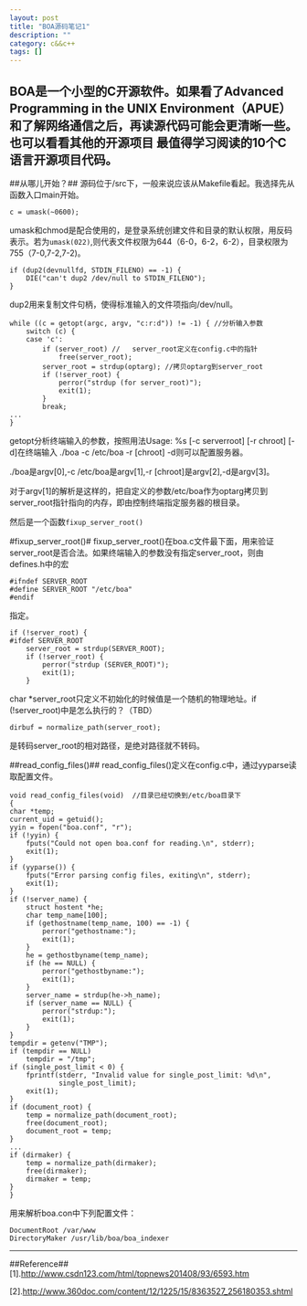 ```yaml
---
layout: post
title: "BOA源码笔记1"
description: ""
category: c&&c++
tags: []
---
```


BOA是一个小型的C开源软件。如果看了Advanced Programming in the UNIX Environment（APUE）和了解网络通信之后，再读源代码可能会更清晰一些。也可以看看其他的开源项目 最值得学习阅读的10个C语言开源项目代码。
-------------------------------------------------------------

##从哪儿开始？##
源码位于/src下，一般来说应该从Makefile看起。我选择先从函数入口main开始。

    c = umask(~0600); 

umask和chmod是配合使用的，是登录系统创建文件和目录的默认权限，用反码表示。若为`umask(022)`,则代表文件权限为644（6-0，6-2，6-2），目录权限为755（7-0,7-2,7-2)。

    if (dup2(devnullfd, STDIN_FILENO) == -1) { 
        DIE("can't dup2 /dev/null to STDIN_FILENO");
    }

dup2用来复制文件句柄，使得标准输入的文件项指向/dev/null。

    while ((c = getopt(argc, argv, "c:r:d")) != -1) { //分析输入参数
        switch (c) {
        case 'c': 
            if (server_root) //   server_root定义在config.c中的指针
                free(server_root);
            server_root = strdup(optarg); //拷贝optarg到server_root
            if (!server_root) {
                perror("strdup (for server_root)");
                exit(1);
            }
            break;
    ...
    }

getopt分析终端输入的参数，按照用法Usage: %s [-c serverroot] [-r chroot] [-d]在终端输入 ./boa -c /etc/boa -r [chroot] -d则可以配置服务器。

./boa是argv[0],-c /etc/boa是argv[1],-r [chroot]是argv[2],-d是argv[3]。

对于argv[1]的解析是这样的，把自定义的参数/etc/boa作为optarg拷贝到server_root指针指向的内存，即由控制终端指定服务器的根目录。

然后是一个函数`fixup_server_root()`

#fixup_server_root()#
fixup_server_root()在boa.c文件最下面，用来验证server_root是否合法。如果终端输入的参数没有指定server_root，则由defines.h中的宏

    #ifndef SERVER_ROOT
    #define SERVER_ROOT "/etc/boa"
    #endif

指定。

    if (!server_root) {
    #ifdef SERVER_ROOT
        server_root = strdup(SERVER_ROOT);
        if (!server_root) {
            perror("strdup (SERVER_ROOT)");
            exit(1);
        }

char *server_root只定义不初始化的时候值是一个随机的物理地址。if (!server_root)中是怎么执行的？（TBD）

    dirbuf = normalize_path(server_root);

是转码server_root的相对路径，是绝对路径就不转码。

##read_config_files()##
read_config_files()定义在config.c中，通过yyparse读取配置文件。

    void read_config_files(void)  //目录已经切换到/etc/boa目录下
    {
    char *temp;
    current_uid = getuid();
    yyin = fopen("boa.conf", "r");
    if (!yyin) {
        fputs("Could not open boa.conf for reading.\n", stderr);
        exit(1);
    }
    if (yyparse()) {
        fputs("Error parsing config files, exiting\n", stderr);
        exit(1);
    }
    if (!server_name) {
        struct hostent *he;
        char temp_name[100];
        if (gethostname(temp_name, 100) == -1) {
            perror("gethostname:");
            exit(1);
        }
        he = gethostbyname(temp_name);
        if (he == NULL) {
            perror("gethostbyname:");
            exit(1);
        }
        server_name = strdup(he->h_name);
        if (server_name == NULL) {
            perror("strdup:");
            exit(1);
        }
    }
    tempdir = getenv("TMP");
    if (tempdir == NULL)
        tempdir = "/tmp";
    if (single_post_limit < 0) {
        fprintf(stderr, "Invalid value for single_post_limit: %d\n",
                single_post_limit);
        exit(1);
    }
    if (document_root) {
        temp = normalize_path(document_root);
        free(document_root);
        document_root = temp;
    }
    ...
    if (dirmaker) {
        temp = normalize_path(dirmaker);
        free(dirmaker);
        dirmaker = temp;
    }
    }

用来解析boa.con中下列配置文件：

    DocumentRoot /var/www
    DirectoryMaker /usr/lib/boa/boa_indexer

--------------------------------------------------------------------

##Reference##
[1].http://www.csdn123.com/html/topnews201408/93/6593.htm

[2].http://www.360doc.com/content/12/1225/15/8363527_256180353.shtml

